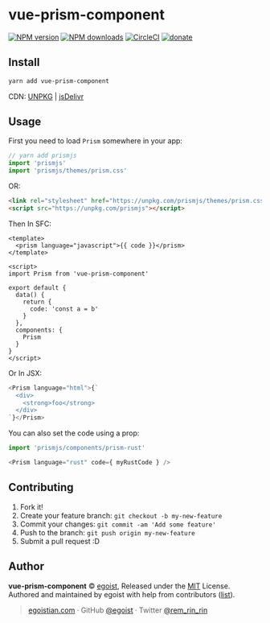 # vue-prism-component

[![NPM version](https://img.shields.io/npm/v/vue-prism-component.svg?style=flat)](https://npmjs.com/package/vue-prism-component) [![NPM downloads](https://img.shields.io/npm/dm/vue-prism-component.svg?style=flat)](https://npmjs.com/package/vue-prism-component) [![CircleCI](https://circleci.com/gh/egoist/vue-prism-component/tree/master.svg?style=shield)](https://circleci.com/gh/egoist/vue-prism-component/tree/master)  [![donate](https://img.shields.io/badge/$-donate-ff69b4.svg?maxAge=2592000&style=flat)](https://github.com/egoist/donate)

## Install

```bash
yarn add vue-prism-component
```

CDN: [UNPKG](https://unpkg.com/vue-prism-component/dist/) | [jsDelivr](https://cdn.jsdelivr.net/npm/vue-prism-component/dist/)

## Usage

First you need to load `Prism` somewhere in your app:

```js
// yarn add prismjs
import 'prismjs'
import 'prismjs/themes/prism.css'
```

OR:

```html
<link rel="stylesheet" href="https://unpkg.com/prismjs/themes/prism.css" />
<script src="https://unpkg.com/prismjs"></script>
```

Then In SFC:

```vue
<template>
  <prism language="javascript">{{ code }}</prism>
</template>

<script>
import Prism from 'vue-prism-component'

export default {
  data() {
    return {
      code: 'const a = b'
    }
  },
  components: {
    Prism
  }
}
</script>
```

Or In JSX:

```js
<Prism language="html">{`
  <div>
    <strong>foo</strong>
  </div>
`}</Prism>
```

You can also set the code using a prop:

```js
import 'prismjs/components/prism-rust'

<Prism language="rust" code={ myRustCode } />
```


## Contributing

1. Fork it!
2. Create your feature branch: `git checkout -b my-new-feature`
3. Commit your changes: `git commit -am 'Add some feature'`
4. Push to the branch: `git push origin my-new-feature`
5. Submit a pull request :D


## Author

**vue-prism-component** © [egoist](https://github.com/egoist), Released under the [MIT](./LICENSE) License.<br>
Authored and maintained by egoist with help from contributors ([list](https://github.com/egoist/vue-prism-component/contributors)).

> [egoistian.com](https://egoistian.com) · GitHub [@egoist](https://github.com/egoist) · Twitter [@rem_rin_rin](https://twitter.com/rem_rin_rin)
